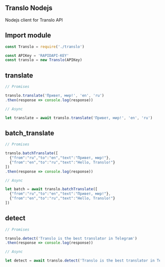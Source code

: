 ## Translo Nodejs

Nodejs client for Translo API

## Import module

```js
const Translo = require('./translo')

const APIKey = 'RAPIDAPI-KEY'
const translo = new Translo(APIKey)
```

## translate

```js
// Promises

translo.translate('Привет, мир!', 'en', 'ru')
.then(response => console.log(response))

// Async

let translate = await translo.translate('Привет, мир!', 'en', 'ru')

```

## batch_translate

```js
// Promises

translo.batchTranslate([
  {"from":"ru","to":"en","text":"Привет, мир!"},
  {"from":"en","to":"ru","text":"Hello, Translo!"}
])
.then(response => console.log(response))

// Async

let batch = await translo.batchTranslate([
  {"from":"ru","to":"en","text":"Привет, мир!"},
  {"from":"en","to":"ru","text":"Hello, Translo!"}
])
```

## detect

```js
// Promises

translo.detect('Translo is the best translator in Telegram')
.then(response => console.log(response))

// Async

let detect = await translo.detect('Translo is the best translator in Telegram')
```
